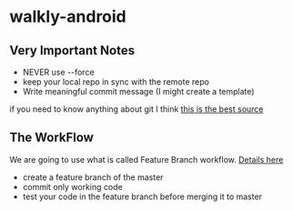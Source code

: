 # walkly-android

## Very Important Notes

- NEVER use --force
- keep your local repo in sync with the remote repo
- Write meaningful commit message (I might create a template)

if you need to know anything about git I think [this is the best source](https://www.atlassian.com/git/tutorials/learn-git-with-bitbucket-cloud)

## The WorkFlow
We are going to use what is called Feature Branch workflow. [Details here](https://www.atlassian.com/git/tutorials/comparing-workflows/feature-branch-workflow)

- create a feature branch of the master
- commit only working code
- test your code in the feature branch before merging it to master
